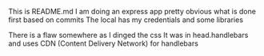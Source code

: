 This is README.md
I am doing an express app
pretty obvious what is done first based on commits
The local has my credentials and some libraries

There is a flaw somewhere as I dinged the css
It was in head.handlebars and uses CDN (Content Delivery Network) for handlebars
